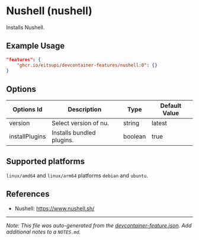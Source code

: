 
# Nushell (nushell)

Installs Nushell.

## Example Usage

```json
"features": {
    "ghcr.io/eitsupi/devcontainer-features/nushell:0": {}
}
```

## Options

| Options Id | Description | Type | Default Value |
|-----|-----|-----|-----|
| version | Select version of nu. | string | latest |
| installPlugins | Installs bundled plugins. | boolean | true |

<!-- markdownlint-disable MD041 -->

## Supported platforms

`linux/amd64` and `linux/arm64` platforms `debian` and `ubuntu`.

## References

- Nushell: <https://www.nushell.sh/>


---

_Note: This file was auto-generated from the [devcontainer-feature.json](https://github.com/eitsupi/devcontainer-features/blob/main/src/nushell/devcontainer-feature.json).  Add additional notes to a `NOTES.md`._
